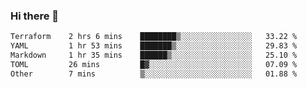 ### Hi there 👋

<!--
**urzz/urzz** is a ✨ _special_ ✨ repository because its `README.md` (this file) appears on your GitHub profile.

Here are some ideas to get you started:

- 🔭 I’m currently working on ...
- 🌱 I’m currently learning ...
- 👯 I’m looking to collaborate on ...
- 🤔 I’m looking for help with ...
- 💬 Ask me about ...
- 📫 How to reach me: ...
- 😄 Pronouns: ...
- ⚡ Fun fact: ...
-->

<!--START_SECTION:waka-->

```txt
Terraform    2 hrs 6 mins    ████████▒░░░░░░░░░░░░░░░░   33.22 %
YAML         1 hr 53 mins    ███████▒░░░░░░░░░░░░░░░░░   29.83 %
Markdown     1 hr 35 mins    ██████▒░░░░░░░░░░░░░░░░░░   25.10 %
TOML         26 mins         █▓░░░░░░░░░░░░░░░░░░░░░░░   07.09 %
Other        7 mins          ▒░░░░░░░░░░░░░░░░░░░░░░░░   01.88 %
```

<!--END_SECTION:waka-->
